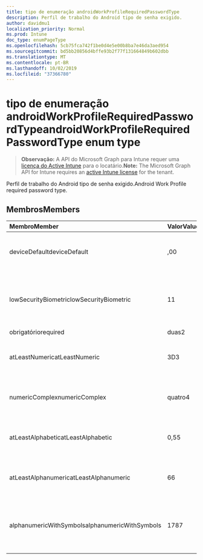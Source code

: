```yaml
---
title: tipo de enumeração androidWorkProfileRequiredPasswordType
description: Perfil de trabalho do Android tipo de senha exigido.
author: davidmu1
localization_priority: Normal
ms.prod: Intune
doc_type: enumPageType
ms.openlocfilehash: 5cb75fca742f1be0d4e5e00b8ba7e46da3aed954
ms.sourcegitcommit: bd5bb20856d4bffe93b2f77f131664849b602dbb
ms.translationtype: MT
ms.contentlocale: pt-BR
ms.lasthandoff: 10/02/2019
ms.locfileid: "37366780"
---
```

# <a name="androidworkprofilerequiredpasswordtype-enum-type"></a><span data-ttu-id="af28b-103">tipo de enumeração androidWorkProfileRequiredPasswordType</span><span class="sxs-lookup"><span data-stu-id="af28b-103">androidWorkProfileRequiredPasswordType enum type</span></span>

> <span data-ttu-id="af28b-104">**Observação:** A API do Microsoft Graph para Intune requer uma [licença do Active Intune](https://go.microsoft.com/fwlink/?linkid=839381) para o locatário.</span><span class="sxs-lookup"><span data-stu-id="af28b-104">**Note:** The Microsoft Graph API for Intune requires an [active Intune license](https://go.microsoft.com/fwlink/?linkid=839381) for the tenant.</span></span>

<span data-ttu-id="af28b-105">Perfil de trabalho do Android tipo de senha exigido.</span><span class="sxs-lookup"><span data-stu-id="af28b-105">Android Work Profile required password type.</span></span>

## <a name="members"></a><span data-ttu-id="af28b-106">Membros</span><span class="sxs-lookup"><span data-stu-id="af28b-106">Members</span></span>
|<span data-ttu-id="af28b-107">Membro</span><span class="sxs-lookup"><span data-stu-id="af28b-107">Member</span></span>|<span data-ttu-id="af28b-108">Valor</span><span class="sxs-lookup"><span data-stu-id="af28b-108">Value</span></span>|<span data-ttu-id="af28b-109">Descrição</span><span class="sxs-lookup"><span data-stu-id="af28b-109">Description</span></span>|
|:---|:---|:---|
|<span data-ttu-id="af28b-110">deviceDefault</span><span class="sxs-lookup"><span data-stu-id="af28b-110">deviceDefault</span></span>|<span data-ttu-id="af28b-111">,0</span><span class="sxs-lookup"><span data-stu-id="af28b-111">0</span></span>|<span data-ttu-id="af28b-112">Valor padrão do dispositivo, sem intenção.</span><span class="sxs-lookup"><span data-stu-id="af28b-112">Device default value, no intent.</span></span>|
|<span data-ttu-id="af28b-113">lowSecurityBiometric</span><span class="sxs-lookup"><span data-stu-id="af28b-113">lowSecurityBiometric</span></span>|<span data-ttu-id="af28b-114">1</span><span class="sxs-lookup"><span data-stu-id="af28b-114">1</span></span>|<span data-ttu-id="af28b-115">Senha com base em Biometria de segurança baixa necessária.</span><span class="sxs-lookup"><span data-stu-id="af28b-115">Low security biometrics based password required.</span></span>|
|<span data-ttu-id="af28b-116">obrigatório</span><span class="sxs-lookup"><span data-stu-id="af28b-116">required</span></span>|<span data-ttu-id="af28b-117">duas</span><span class="sxs-lookup"><span data-stu-id="af28b-117">2</span></span>|<span data-ttu-id="af28b-118">Obrigatório.</span><span class="sxs-lookup"><span data-stu-id="af28b-118">Required.</span></span>|
|<span data-ttu-id="af28b-119">atLeastNumeric</span><span class="sxs-lookup"><span data-stu-id="af28b-119">atLeastNumeric</span></span>|<span data-ttu-id="af28b-120">3D</span><span class="sxs-lookup"><span data-stu-id="af28b-120">3</span></span>|<span data-ttu-id="af28b-121">É necessário pelo menos a senha numérica.</span><span class="sxs-lookup"><span data-stu-id="af28b-121">At least numeric password required.</span></span>|
|<span data-ttu-id="af28b-122">numericComplex</span><span class="sxs-lookup"><span data-stu-id="af28b-122">numericComplex</span></span>|<span data-ttu-id="af28b-123">quatro</span><span class="sxs-lookup"><span data-stu-id="af28b-123">4</span></span>|<span data-ttu-id="af28b-124">Senha numérica complexa obrigatória.</span><span class="sxs-lookup"><span data-stu-id="af28b-124">Numeric complex password required.</span></span>|
|<span data-ttu-id="af28b-125">atLeastAlphabetic</span><span class="sxs-lookup"><span data-stu-id="af28b-125">atLeastAlphabetic</span></span>|<span data-ttu-id="af28b-126">0,5</span><span class="sxs-lookup"><span data-stu-id="af28b-126">5</span></span>|<span data-ttu-id="af28b-127">É necessária pelo menos a senha alfabética.</span><span class="sxs-lookup"><span data-stu-id="af28b-127">At least alphabetic password required.</span></span>|
|<span data-ttu-id="af28b-128">atLeastAlphanumeric</span><span class="sxs-lookup"><span data-stu-id="af28b-128">atLeastAlphanumeric</span></span>|<span data-ttu-id="af28b-129">6</span><span class="sxs-lookup"><span data-stu-id="af28b-129">6</span></span>|<span data-ttu-id="af28b-130">É necessária pelo menos a senha alfanumérica.</span><span class="sxs-lookup"><span data-stu-id="af28b-130">At least alphanumeric password required.</span></span>|
|<span data-ttu-id="af28b-131">alphanumericWithSymbols</span><span class="sxs-lookup"><span data-stu-id="af28b-131">alphanumericWithSymbols</span></span>|<span data-ttu-id="af28b-132">178</span><span class="sxs-lookup"><span data-stu-id="af28b-132">7</span></span>|<span data-ttu-id="af28b-133">É necessário pelo menos alfanumérico com senha de símbolo.</span><span class="sxs-lookup"><span data-stu-id="af28b-133">At least alphanumeric with symbols password required.</span></span>|




